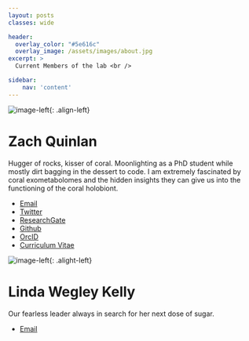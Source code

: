 ```yaml
---
layout: posts
classes: wide

header:
  overlay_color: "#5e616c"
  overlay_image: /assets/images/about.jpg
excerpt: >
  Current Members of the lab <br />

sidebar:
    nav: 'content'
---
```

![image-left]({{site.baseurl}}/assets/images/zaq2020.jpg){: .align-left}
# Zach Quinlan
 Hugger of rocks, kisser of coral. Moonlighting as a PhD student while mostly dirt bagging in the dessert to code. I am extremely fascinated by coral exometabolomes and the hidden insights they can give us into the functioning of the coral holobiont.

- [Email](mailto:zquinlan@gmail.com)
- [Twitter](https://www.twitter.com/zquinlan)
- [ResearchGate](https://www.researchgate.net/profile/zachary-quinlan)
- [Github](https://github.com/zquinlan)
- [OrcID](https://orcid.org/0000-0002-0351-8927)
- [Curriculum Vitae]({site.baseurl}/_pages/cv/Quinlan_CV_Oct2019.pdf)


![image-left]({{site.baseurl}}/assets/images/fearlessLeader.jpg){: .alight-left}
# Linda Wegley Kelly
Our fearless leader always in search for her next dose of sugar.
- [Email](mailto:lwegley@ucsd.edu)
